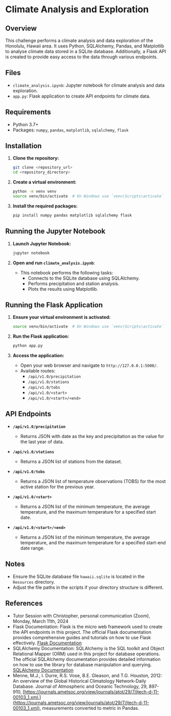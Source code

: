 # Climate Analysis and Exploration

## Overview

This challenge performs a climate analysis and data exploration of the Honolulu, Hawaii area. It uses Python, SQLAlchemy, Pandas, and Matplotlib to analyse climate data stored in a SQLite database. Additionally, a Flask API is created to provide easy access to the data through various endpoints.

## Files

- `climate_analysis.ipynb`: Jupyter notebook for climate analysis and data exploration.
- `app.py`: Flask application to create API endpoints for climate data.

## Requirements

- Python 3.7+
- Packages: `numpy`, `pandas`, `matplotlib`, `sqlalchemy`, `flask`

## Installation

1. **Clone the repository:**
    ```bash
    git clone <repository_url>
    cd <repository_directory>
    ```

2. **Create a virtual environment:**
    ```bash
    python -m venv venv
    source venv/bin/activate  # On Windows use `venv\Scripts\activate`
    ```

3. **Install the required packages:**
    ```bash
    pip install numpy pandas matplotlib sqlalchemy flask
    ```

## Running the Jupyter Notebook

1. **Launch Jupyter Notebook:**
    ```bash
    jupyter notebook
    ```

2. **Open and run `climate_analysis.ipynb`**:
    - This notebook performs the following tasks:
        - Connects to the SQLite database using SQLAlchemy.
        - Performs precipitation and station analysis.
        - Plots the results using Matplotlib.

## Running the Flask Application

1. **Ensure your virtual environment is activated:**
    ```bash
    source venv/bin/activate  # On Windows use `venv\Scripts\activate`
    ```

2. **Run the Flask application:**
    ```bash
    python app.py
    ```

3. **Access the application:**
    - Open your web browser and navigate to `http://127.0.0.1:5000/`.
    - Available routes:
        - `/api/v1.0/precipitation`
        - `/api/v1.0/stations`
        - `/api/v1.0/tobs`
        - `/api/v1.0/<start>`
        - `/api/v1.0/<start>/<end>`

## API Endpoints

- **`/api/v1.0/precipitation`**
    - Returns JSON with date as the key and precipitation as the value for the last year of data.

- **`/api/v1.0/stations`**
    - Returns a JSON list of stations from the dataset.

- **`/api/v1.0/tobs`**
    - Returns a JSON list of temperature observations (TOBS) for the most active station for the previous year.

- **`/api/v1.0/<start>`**
    - Returns a JSON list of the minimum temperature, the average temperature, and the maximum temperature for a specified start date.

- **`/api/v1.0/<start>/<end>`**
    - Returns a JSON list of the minimum temperature, the average temperature, and the maximum temperature for a specified start-end date range.

## Notes

- Ensure the SQLite database file `hawaii.sqlite` is located in the `Resources` directory.
- Adjust the file paths in the scripts if your directory structure is different.

## References

- Tutor Session with Christopher, personal communication (Zoom), Monday, March 11th, 2024
- Flask Documentation: Flask is the micro web framework used to create the API endpoints in this project. The official Flask documentation provides comprehensive guides and tutorials on how to use Flask effectively. [Flask Documentation](https://flask.palletsprojects.com/) 
- SQLAlchemy Documentation: SQLAlchemy is the SQL toolkit and Object Relational Mapper (ORM) used in this project for database operations. The official SQLAlchemy documentation provides detailed information on how to use the library for database manipulation and querying. [SQLAlchemy Documentation](https://docs.sqlalchemy.org/)
- Menne, M.J., I. Durre, R.S. Vose, B.E. Gleason, and T.G. Houston, 2012: An overview of the Global Historical Climatology Network-Daily Database. Journal of Atmospheric and Oceanic Technology, 29, 897-910, [https://journals.ametsoc.org/view/journals/atot/29/7/jtech-d-11-00103_1.xml.](https://journals.ametsoc.org/view/journals/atot/29/7/jtech-d-11-00103_1.xml), measurements converted to metric in Pandas.
